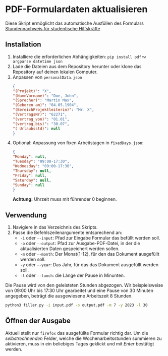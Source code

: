

# PDF-Formulardaten aktualisieren


Diese Skript ermöglicht das automatische Ausfüllen des Formulars [Stundennachweis für studentische Hilfskräfte](https://www.uni-bremen.de/fileadmin/user_upload/fachbereiche/fb3/fb3/Bilder/Service/Downloads/Studentische_Hilfskraefte/Stundenzettel_timesheet_2019_Blanko.pdf)


## Installation


1.  Installiere die erforderlichen Abhängigkeiten: `pip install pdfrw argparse datetime json `
2.  Lade die Dateien aus dem Repository herunter oder klone das Repository auf deinen lokalen Computer.
3.  Anpassen von `personalData.json`
    ```json
    {
    "(Projekt)": "X",
    "(NameVorname)": "Doe, John",
    "(Sprecher)": "Martin Max",
    "(Geboren am)": "04.05.1904",
    "(BereichProjektleiterin)": "Mr. X",
    "(VertragsNr)": "62271",
    "(vertrag_von)": "01.01",
    "(vertrag_bis)": "30.07",
    "( Urlaubsstd)": null
    }
    ```
4. Optional: Anpassung von fixen Arbeitstagen in `fixedDays.json`:
    ```json
    {
    "Monday": null,
    "Tuesday": "09:00-17:30",
    "Wednesday": "09:00-17:30",
    "Thursday": null,
    "Friday": null,
    "Saturday": null,
    "Sunday": null
    }
    ```
    **Achtung:** Uhrzeit muss mit führender 0 beginnen. 



## Verwendung

1. Navigiere in das Verzeichnis des Skripts.
2. Passe die Befehlszeilenargumente entsprechend an:
    - `-i` oder `--input`: Pfad zur Eingabe Formular das befüllt werden soll.
    - `-o` oder `--output`: Pfad zur Ausgabe-PDF-Datei, in der die aktualisierten Daten gespeichert werden sollen.
    - `-m` oder `--month`: Der Monat(1-12), für den das Dokument ausgefüllt werden soll.
    - `-y` oder `--year`: Das Jahr, für das das Dokument ausgefüllt werden soll.
    - `-l` oder `--lunch`: die Länge der Pause in Minunten.

Die Pause wird von den geleisteten Stunden abgezogen.
Wir beispielsweise von 09:00 Uhr bis 17:30 Uhr gearbeitet und eine Pause von 30 Minuten angegeben, beträgt die ausgewiesene Arbeitszeit 8 Stunden. 

```bash
python3 filler.py -i input.pdf -o output.pdf -m 7 -y 2023 -l 30
```

## Öffnen der Ausgabe 
Aktuell stellt nur `firefox` das ausgefüllte Formular richtig dar. Um die *selbstrechnenden* Felder, welche die Wochenarbeitsstunden summieren zu aktivieren, muss in ein beliebiges Tages geklickt und mit *Enter* bestätigt werden.
